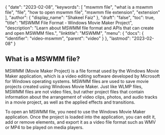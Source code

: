 {
  "date": "2023-02-08",
  "keywords": [
    "mswmm file",
    "what is a mswmm file",
    "file",
    "how to open mswmm file",
    "mswmm file extension",
    "extension"
  ],
  "author": {
    "display_name": "Shakeel Faiz"
  },
  "draft": "false",
  "toc": true,
  "title": "MSWMM File Format - Windows Movie Maker Project",
  "description": "Learn about MSWMM file format and APIs that can create and open MSWMM files.",
  "linktitle": "MSWMM",
  "menu": {
    "docs": {
      "identifier": "video-mswmm",
      "parent": "video"
    }
  },
  "lastmod": "2023-02-08"
}

## What is a MSWMM file?

MSWMM (Movie Maker Project) is a file format used by the Windows Movie Maker application, which is a video editing software developed by Microsoft for Windows operating systems. MSWMM files are used to save movie projects created using Windows Movie Maker. Just like WLMP files, MSWMM files are not video files, but rather project files that contain information about the arrangement of video clips, photos, and audio tracks in a movie project, as well as the applied effects and transitions.

To open an MSWMM file, you need to use the Windows Movie Maker application. Once the project is loaded into the application, you can edit it, add or remove elements, and export it as a video file format such as WMV or MP4 to be played on media players.
